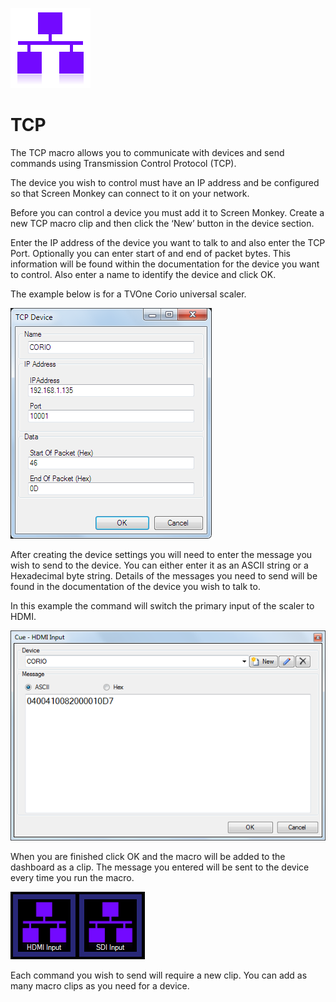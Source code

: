 ![](../../images/network-purple.png)
# TCP

The TCP macro allows you to communicate with devices and send commands using Transmission Control Protocol (TCP).
 
The device you wish to control must have an IP address and be configured so that Screen Monkey can connect to it on your network.

Before you can control a device you must add it to Screen Monkey. Create a new TCP macro clip and then click the ‘New’ button in the device section.

Enter the IP address of the device you want to talk to and also enter the TCP Port. Optionally you can enter start of and end of packet bytes. This information will be found within the documentation for the device you want to control. Also enter a name to identify the device and click OK.

The example below is for a TVOne Corio universal scaler.

![](../../images/macro-tcp-device-2.png)

After creating the device settings you will need to enter the message you wish to send to the device. You can either enter it as an ASCII string or a Hexadecimal byte string. Details of the messages you need to send will be found in the documentation of the device you wish to talk to. 

In this example the command will switch the primary input of the scaler to HDMI.

![](../../images/macro-tcp.png)

When you are finished click OK and the macro will be added to the dashboard as a clip. The message you entered will be sent to the device every time you run the macro.

![](../../images/dashboard-macro-tcp.png)

Each command you wish to send will require a new clip. You can add as many macro clips as you need for a device.